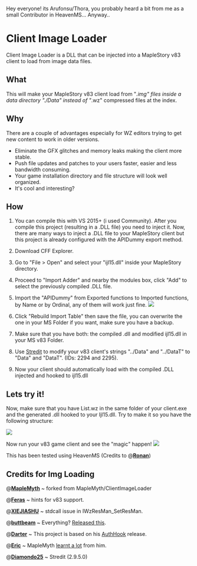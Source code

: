 Hey everyone! its Arufonsu/Thora, you probably heard a bit from me as a small Contributor in HeavenMS... Anyway..

# Client Image Loader
Client Image Loader is a DLL that can be injected into a MapleStory v83 client to load from image data files.

## What
 This will make your MapleStory v83 client load from "*.img" files inside a data directory "./Data" instead of "*.wz" compressed files at the index.
 
## Why
There are a couple of advantages especially for WZ editors trying to get new content to work in older versions.

 - Eliminate the GFX glitches and memory leaks making the client more stable.
- Push file updates and patches to your users faster, easier and less bandwidth consuming.
-  Your game installation directory and file structure will look well organized.
- It's cool and interesting?

## How
1. You can compile this with VS 2015+ (i used Community). After you compile this project (resulting in a .DLL file) you need to inject it. Now, there are many ways to inject a .DLL file to your MapleStory client but this project is already configured with the APIDummy export method.
 
2. Download CFF Explorer.
 
3. Go to "File > Open" and select your "ijl15.dll" inside your MapleStory directory.
 
4. Proceed to "Import Adder" and nearby the modules box, click "Add" to select the previously compiled .DLL file.

5. Import the "APIDummy" from Exported functions to Imported functions, by Name or by Ordinal, any of them will work just fine. <img src="https://i.imgur.com/sW2tKNQ.png"  height="auto">

6. Click "Rebuild Import Table" then save the file, you can overwrite the one in your MS Folder if you want, make sure you have a backup.

7. Make sure that you have both: the compiled .dll and modified ijl15.dll in your MS v83 Folder.

8. Use [Stredit](http://forum.ragezone.com/f921/release-stredit-localhost-editor-810762/) to modify your v83 client's strings "../Data" and "../DataT" to "Data" and "DataT".  (IDs: 2294 and 2295).
 
9. Now your client should automatically load with the compiled .DLL injected and hooked to ijl15.dll

## Lets try it!
Now, make sure that you have List.wz in the same folder of your client.exe and the generated .dll hooked to your Ijl15.dll.
Try to make it so you have the following structure:

<img src="https://i.imgur.com/Jr5tGFb.png"  height="auto">


Now run your v83 game client and see the "magic" happen!
<img src="https://i.imgur.com/mGEbhKL.png"  height="auto">

This has been tested using HeavenMS (Credits to @[**Ronan**](https://github.com/ronancpl/HeavenMS/))


## Credits for Img Loading
@[**MapleMyth**](https://github.com/MapleMyth/) ~ forked from MapleMyth/ClientImageLoader

@[**Feras**](http://forum.ragezone.com/members/2000265649.html) ~ hints for v83 support.

@[**XIEJIASHU**](http://forum.ragezone.com/members/2000286887.html) ~ stdcall issue in IWzResMan_SetResMan.

@[**buttbeam**](http://forum.ragezone.com/members/2000258756.html) ~ Everything? [Released this](https://gist.github.com/y785/3f13026d33b5a7f0edab0bd60f4eed36).

@[**Darter**](http://forum.ragezone.com/members/450249.html) ~ This project is based on his [AuthHook](https://github.com/RajanGrewal/AuthHook/) release.

@[**Eric**](http://forum.ragezone.com/members/801110.html "Eric is online now") ~ MapleMyth [learnt a lot](http://forum.ragezone.com/f921/src-universal-localhost-enabler-1137639-post8872554/#post8872554) from him.

@[**Diamondo25**](http://forum.ragezone.com/members/437824.html) ~ Stredit (2.9.5.0)
